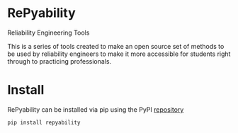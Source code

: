 # RePyability
Reliability Engineering Tools

This is a series of tools created to make an open source set of methods to be used by reliability engineers to make it more accessible for students right through to practicing professionals.

# Install

RePyability can be installed via pip using the PyPI [repository](https://pypi.org/project/repyability/)

```bash
pip install repyability
```